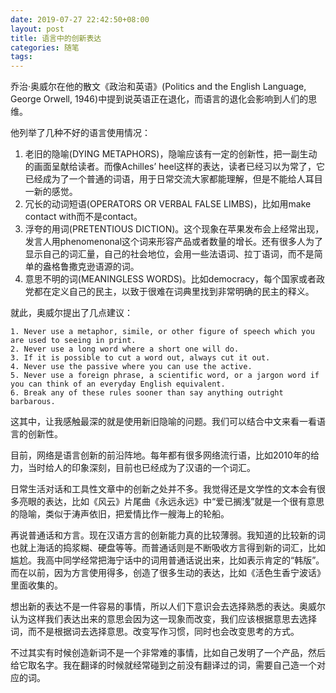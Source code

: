 ```yaml
---
date: 2019-07-27 22:42:50+08:00
layout: post
title: 语言中的创新表达
categories: 随笔
tags: 
---
```


乔治·奥威尔在他的散文《政治和英语》(Politics and the English Language, George Orwell, 1946)中提到说英语正在退化，而语言的退化会影响到人们的思维。

他列举了几种不好的语言使用情况：

1. 老旧的隐喻(DYING METAPHORS)，隐喻应该有一定的创新性，把一副生动的画面呈献给读者。而像Achilles’ heel这样的表达，读者已经习以为常了，它已经成为了一个普通的词语，用于日常交流大家都能理解，但是不能给人耳目一新的感觉。
2. 冗长的动词短语(OPERATORS OR VERBAL FALSE LIMBS)，比如用make contact with而不是contact。
3. 浮夸的用词(PRETENTIOUS DICTION)。这个现象在苹果发布会上经常出现，发言人用phenomenonal这个词来形容产品或者数量的增长。还有很多人为了显示自己的词汇量，自己的社会地位，会用一些法语词、拉丁语词，而不是简单的盎格鲁撒克逊语源的词。
4. 意思不明的词(MEANINGLESS WORDS)。比如democracy，每个国家或者政党都在定义自己的民主，以致于很难在词典里找到非常明确的民主的释义。

就此，奥威尔提出了几点建议：

    1. Never use a metaphor, simile, or other figure of speech which you are used to seeing in print.
    2. Never use a long word where a short one will do.
    3. If it is possible to cut a word out, always cut it out.
    4. Never use the passive where you can use the active.
    5. Never use a foreign phrase, a scientific word, or a jargon word if you can think of an everyday English equivalent.
    6. Break any of these rules sooner than say anything outright barbarous.

这其中，让我感触最深的就是使用新旧隐喻的问题。我们可以结合中文来看一看语言的创新性。

目前，网络是语言创新的前沿阵地。每年都有很多网络流行语，比如2010年的给力，当时给人的印象深刻，目前也已经成为了汉语的一个词汇。

日常生活对话和工具性文章中的创新之处并不多。我觉得还是文学性的文本会有很多亮眼的表达，比如《风云》片尾曲《永远永远》中“爱已搁浅”就是一个很有意思的隐喻，类似于涛声依旧，把爱情比作一艘海上的轮船。

再说普通话和方言。现在汉语方言的创新能力真的比较薄弱。我知道的比较新的词也就上海话的捣浆糊、硬盘等等。而普通话则是不断吸收方言得到新的词汇，比如尴尬。我高中同学经常把海宁话中的词用普通话说出来，比如表示肯定的“韩版”。而在以前，因为方言使用得多，创造了很多生动的表达，比如《活色生香宁波话》里面收集的。

想出新的表达不是一件容易的事情，所以人们下意识会去选择熟悉的表达。奥威尔认为这样我们表达出来的意思会因为这一现象而改变，我们应该根据意思去选择词，而不是根据词去选择意思。改变写作习惯，同时也会改变思考的方式。

不过其实有时候创造新词不是一个非常难的事情，比如自己发明了一个产品，然后给它取名字。我在翻译的时候就经常碰到之前没有翻译过的词，需要自己造一个对应的词。
    
    
    
    
